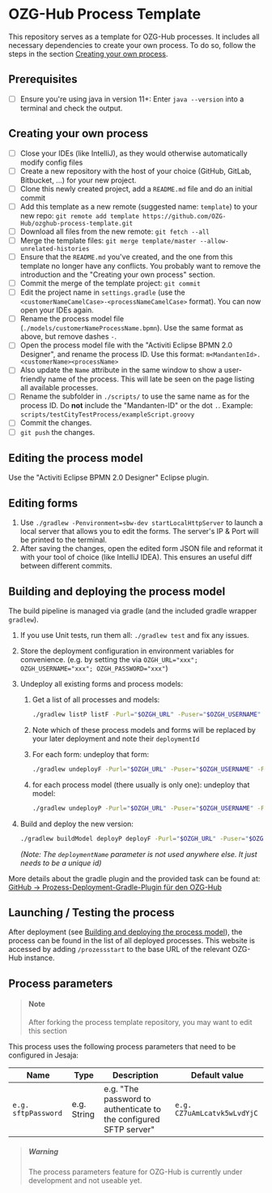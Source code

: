 # OZG-Hub Process Template

This repository serves as a template for OZG-Hub processes. It includes all necessary dependencies to create your own process. To do so, follow the steps in the section [Creating your own process](#Creating-your-own-process).

## Prerequisites

* [ ] Ensure you're using java in version 11+: Enter `java --version` into a terminal and check the output.

## Creating your own process

* [ ] Close your IDEs (like IntelliJ), as they would otherwise automatically modify config files
* [ ] Create a new repository with the host of your choice (GitHub, GitLab, Bitbucket, ...) for your new project.
* [ ] Clone this newly created project, add a `README.md` file and do an initial commit
* [ ] Add this template as a new remote (suggested name: `template`) to your new repo: `git remote add template https://github.com/OZG-Hub/ozghub-process-template.git`
* [ ] Download all files from the new remote: `git fetch --all`
* [ ] Merge the template files: `git merge template/master --allow-unrelated-histories` 
* [ ] Ensure that the `README.md` you've created, and the one from this template no longer have any conflicts. You probably want to remove the introduction and the "Creating your own process" section.
* [ ] Commit the merge of the template project: `git commit` 
* [ ] Edit the project name in `settings.gradle` (use the `<customerNameCamelCase>-<processNameCamelCase>` format). You can now open your IDEs again.
* [ ] Rename the process model file (`./models/customerNameProcessName.bpmn`). Use the same format as above, but remove dashes `-`. 
* [ ] Open the process model file with the "Activiti Eclipse BPMN 2.0 Designer", and rename the process ID. Use this format: `m<MandantenId>.<customerName><processName>` 
* [ ] Also update the `Name` attribute in the same window to show a user-friendly name of the process. This will late be seen on the page listing all available processes.
* [ ] Rename the subfolder in `./scripts/` to use the same name as for the process ID. Do **not** include the "Mandanten-ID" or the dot `.`. Example: `scripts/testCityTestProcess/exampleScript.groovy`
* [ ] Commit the changes. 
* [ ] `git push` the changes.

## Editing the process model

Use the "Activiti Eclipse BPMN 2.0 Designer" Eclipse plugin.

## Editing forms

1. Use `./gradlew -Penvironment=sbw-dev startLocalHttpServer` to launch a local server that allows you to edit the forms. The server's IP & Port will be printed to the terminal.
1. After saving the changes, open the edited form JSON file and reformat it with your tool of choice (like IntelliJ IDEA). This ensures an useful diff between different commits.

## Building and deploying the process model

The build pipeline is managed via gradle (and the included gradle wrapper `gradlew`).

1. If you use Unit tests, run them all: `./gradlew test` and fix any issues.

1. Store the deployment configuration in environment variables for convenience. (e.g. by setting the via `OZGH_URL="xxx"; OZGH_USERNAME="xxx"; OZGH_PASSWORD="xxx"`)

1. Undeploy all existing forms and process models:

   1. Get a list of all processes and models:

      ```bash
      ./gradlew listP listF -Purl="$OZGH_URL" -Puser="$OZGH_USERNAME" -Ppassword="$OZGH_PASSWORD"
      ```

   1. Note which of these process models and forms will be replaced by your later deployment and note their `deploymentId`

   1. For each form: undeploy that form:

      ```bash
      ./gradlew undeployF -Purl="$OZGH_URL" -Puser="$OZGH_USERNAME" -Ppassword="$OZGH_PASSWORD" -PdeploymentId=REPLACE_ME_WITH_ID_FROM_PREVIOUS_STEP
      ```

   1. for each process model (there usually is only one): undeploy that model:

      ```bash
      ./gradlew undeployP -Purl="$OZGH_URL" -Puser="$OZGH_USERNAME" -Ppassword="$OZGH_PASSWORD" -PdeleteProcessInstances=true -PdeploymentId=REPLACE_ME_WITH_ID_FROM_PREVIOUS_STEP
      ```

1. Build and deploy the new version: 

   ```bash
   ./gradlew buildModel deployP deployF -Purl="$OZGH_URL" -Puser="$OZGH_USERNAME" -Ppassword="$OZGH_PASSWORD" -PdeploymentName=REPLACE_ME_WITH_THE_PROCESS_NAME
   ```

   *(Note: The `deploymentName` parameter is not used anywhere else. It just needs to be a unique id)*

More details about the gradle plugin and the provided task can be found at: [GitHub -> Prozess-Deployment-Gradle-Plugin für den OZG-Hub](https://github.com/OZG-Hub/ozghub-prozess-gradle-plugin)

## Launching / Testing the process

After deployment (see [Building and deploying the process model](#Building-and-deploying-the-process-model)), the process can be found in the list of all deployed processes. This website is accessed by adding `/prozessstart` to the base URL of the relevant OZG-Hub instance.

## Process parameters

> #### Note
>
> After forking the process template repository, you may want to edit this section

This process uses the following process parameters that need to be configured in Jesaja:

| Name                | Type        | Description                                                  | Default value               |
| ------------------- | ----------- | ------------------------------------------------------------ | --------------------------- |
| `e.g. sftpPassword` | e.g. String | e.g. "The password to authenticate to the configured SFTP server" | `e.g. CZ7uAmLcatvk5wLvdYjC` |

> ##### Warning
>
> The process parameters feature for OZG-Hub is currently under development and not useable yet.

> 
